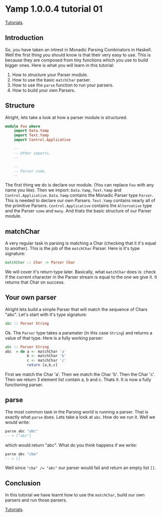 # Yamp 1.0.0.4 tutorial 01

[Tutorials](./INDEX.md).

## Introduction
So, you have taken an intrest in Monadic
Parsing Combinators in Haskell. Well the
first thing you should know is that their
very easy to use. This is because they are
composed from tiny functions which you use
to build bigger ones. Here is what you will
learn in this tutorial:
1. How to structure your Parser module.
2. How to use the basic `matchChar` parser.
3. How to use the `parse` function to run your parsers.
4. How to build your own Parsers.

## Structure
Alright, lets take a look at how a parser module
is structured.

```haskell
module Foo where
    import Data.Yamp
    import Text.Yamp
    import Control.Applicative

    --
    -- Other imports.
    --

    --
    -- Parser code.
    --
```

The first thing we do is declare our module.
(You can replace `Foo` with any name you like).
Then we import: `Data.Yamp`, `Text.Yamp` and
`Control.Applicative`. `Data.Yamp` contains
the Monadic Parser type `Parser`. This is needed
to declare our own Parsers. `Text.Yamp` contains
nearly all of the primitive Parsers. `Control.Applicative`
contains the `Alternative` type and the Parser `some`
and `many`. And thats the basic structure of our Parser module.

## matchChar
A very regular task in parsing is
matching a Char (checking that it it's equal to another).
This is the job of the `matchChar` Parser. Here is it's type
signature:
```haskell
matchChar :: Char -> Parser Char
```
We will cover it's return type later. Basically, what `matchChar`
does is: check if the current character in the Parser stream is
equal to the one we give it. It returns that Char on success.

## Your own parser
Alright lets build a simple Parser
that will match the sequence of Chars
"abc". Let's start with it's type signature:
```haskell
abc :: Parser String
```
Ok. The `Parser` type takes a paramater (in this
case `String`) and returns a value of that type.
Here is a fully working parser:
```haskell
abc :: Parser String
abc  = do a <- matchChar 'a'
          b <- matchChar 'b'
          c <- matchChar 'c'
          return [a,b,c]
```
First we match the Char 'a'. Then we match the
Char 'b'. Then the Char 'c'. Then we return 3
element list contain a, b and c. Thats it. It
is now a fully functioning parser.

## parse
The most common task in the Parsing world
is running a parser. That is exactly what `parse`
does. Lets take a look at `abc`. How do we run it.
Well we would write:
```haskell
parse abc "abc"
-- > ["abc"]
```
which would return "abc". What do you think happens
if we write:
```haskell
parse abc "cba"
-- > []
```
Well since `"cba" /= "abc"` our parser would fail and
return an empty list `[]`.

## Conclusion
In this tutorial we have learnt how to use the `matchChar`,
build our own parsers and run those parsers.

[Tutorials](./INDEX.md).
